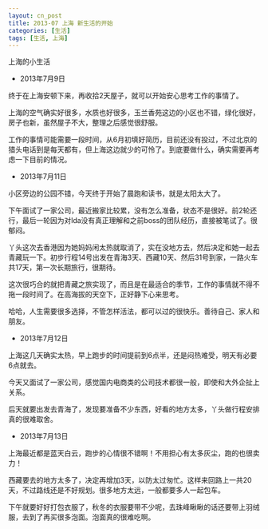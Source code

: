 ```yaml
---
layout: cn_post
title: 2013-07 上海 新生活的开始
categories: [生活]
tags: [生活, 上海]
---
```


上海的小生活

- 2013年7月9日

终于在上海安顿下来，再收拾2天屋子，就可以开始安心思考工作的事情了。

上海的空气确实好很多，水质也好很多，玉兰香苑这边的小区也不错，绿化很好，房子也新，虽然屋子不大，整理之后感觉很舒服。

工作的事情可能需要一段时间，从6月初填好简历，目前还没有投过，不过北京的猎头电话到是每天都有，但上海这边就少的可怜了。到底要做什么，确实需要再考虑一下目前的情况。

- 2013年7月11日

小区旁边的公园不错，今天终于开始了晨跑和读书，就是太阳太大了。

下午面试了一家公司，最近搬家比较累，没有怎么准备，状态不是很好。前2轮还行，最后一轮因为对lda没有真正理解和之前boss的团队经历，直接被笔试了。很郁闷。

丫头这次去香港因为她妈妈闲太热就取消了，实在没地方去，然后决定和她一起去青藏玩一下。初步行程14号出发在青海3天、西藏10天、然后31号到家，一路火车共17天，第一次长期旅行，很期待。

这次很巧合的就把青藏之旅实现了，而且是在最适合的季节，工作的事情就不得不拖一段时间了。在高海拔的天空下，正好静下心来思考。

哈哈，人生需要很多选择，不管怎样活法，都可以过的很快乐。善待自己、家人和朋友。

- 2013年7月12日

上海这几天确实太热，早上跑步的时间提前到6点半，还是闷热难受，明天有必要6点就去。

今天又面试了一家公司，感觉国内电商类的公司技术都很一般，即使和大外企扯上关系。

后天就要出发去青海了，发现要准备不少东西，好看的地方太多，丫头做行程安排真的很难取舍。

- 2013年7月13日

上海最近都是蓝天白云，跑步的心情很不错啊！不用担心有太多灰尘，跑的也很卖力！

西藏要去的地方太多了，决定再增加3天，以防太过匆忙。这样来回路上一共20天，不过路线还是不好规划。很多地方太远，一般都要多人一起包车。

下午就要好好打包衣服了，秋冬的衣服要带不少呢，去珠峰瞅瞅的话还要带上羽绒服，去到了再买很多泡面。泡面真的很难吃啊。



